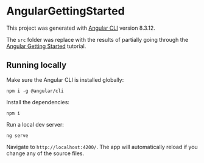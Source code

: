 # AngularGettingStarted

This project was generated with [Angular CLI](https://github.com/angular/angular-cli) version 8.3.12.

The `src` folder was replace with the results of partially going through the 
[Angular Getting Started](https://angular.io/start) tutorial.

## Running locally

Make sure the Angular CLI is installed globally:

`npm i -g @angular/cli`

Install the dependencies:

`npm i`

Run a local dev server:

`ng serve`

Navigate to `http://localhost:4200/`. The app will automatically reload if you change any of the source files.
